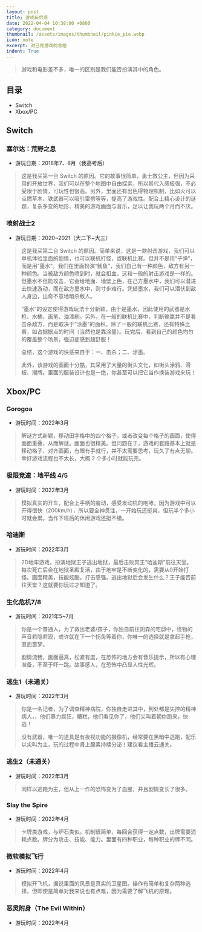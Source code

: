 ```yaml
---
layout: post
title: 游戏玩后感
date: 2022-04-04 10:38:00 +0800
category: document
thumbnail: /assets/images/thumbnail/pinkie_pie.webp
icon: note
excerpt: 对已完游戏的总结
indent: True
---
```


> 游戏和电影差不多，唯一的区别是我们能否扮演其中的角色。

## 目录

- Switch
- Xbox/PC

## Switch

### 塞尔达：荒野之息

- 游玩日期：2018年7、8月（我高考后）

> 这是我买第一台 Switch 的原因。它的故事很简单，勇士救公主，但因为采用的开放世界，我们可以在整个地图中自由探索，所以其代入感极强，不必受限于剧情，可玩性也很高。另外，里面还有出色得物理机制，比如火可以点燃草木、铁武器可以吸引雷劈等等，提高了游戏性。配合上精心设计的谜题，复杂多变的地形、精美的游戏画面与音乐，足以让我玩两个月而不厌。

### 喷射战士2

- 游玩日期：2020~2021（大二下~大三）

> 这是我买第二台 Switch 的原因。简单来说，这是一款射击游戏，我们可以单机体验里面的剧情，也可以联机打怪，或联机比赛。但并不是用“子弹”，而是用“墨水”。我们在里面扮演“鱿鱼”，我们自己有一种颜色，敌方有另一种颜色。当被敌方颜色喷到时，就会扣血，这和一般的射击游戏是一样的。但墨水不但能攻击，它会给地面、墙壁上色，在己方墨水中，我们可以潜进去快速游动，而在敌方墨水中，则寸步难行。凭借墨水，我们可以潜伏到敌人身边，出奇不意地暗杀敌人。
>
> “墨水”的设定使得游戏玩法十分新颖。由于是墨水，因此使用的武器是水枪、水桶、画笔、油漆刷。另外，在一般的联机比赛中，判断输赢并不是看击杀敌方，而是取决于“涂墨”的面积。除了一般的联机比赛，还有特殊比赛，如占据据点的时间（当然也是靠涂墨）。玩完后，看到自己的颜色均匀的覆盖整个场景，强迫症感到超舒服！
>
> 总结，这个游戏的快感来自于：一、击杀；二、涂墨。
>
> 此外，该游戏的画面十分酷，其采用了大量的街头文化，如街头涂鸦、滑板、潮牌。里面的服装设计也是一绝，你甚至可以把它当作换装游戏来玩！

## Xbox/PC

### Gorogoa

- 游玩时间：2022年3月

> 解谜方式新颖，移动田字格中的四个格子，或者改变每个格子的画面，使得画面重叠，从而解谜。画面也很精美。但问题在于，游戏的套路基本上就是移动格子、对齐画面，有眼有手就行，并不太需要思考，玩久了有点无聊。幸好游戏流程也不太长，大概 2 个多小时就能玩完。

### 极限竞速：地平线 4/5

- 游玩时间：2022年3月

> 模拟真实的开车，配合上手柄的震动，感受发动机的咆哮。因为游戏中可以开得很快（200km/h），所以要全神贯注，一开始玩还挺爽，但玩半个多小时就会累。当作下班后的休闲游戏还挺不错。

### 哈迪斯

- 游玩时间：2022年3月

> 2D地牢游戏，扮演地狱王子逃出地狱，最后击败冥王“哈迪斯”前往天堂。每次死亡后会在地狱圣殿复活，由于地牢是不断变化的，需要从0开始打怪。画面精美，技能炫酷，打击感强。逃出地狱后会发生什么？王子能否前往天堂？这就要你玩过才知道了。

### 生化危机7/8

- 游玩时间：2021年5~7月

> 你是一个普通人，为了救出老婆/孩子，你独自前往阴森的宅邸中，怪物的声音若隐若现，或许就在下一个拐角等着你，你唯一的选择就是拿起手枪，直面噩梦。
>
> 剧情流畅，画面逼真，松紧有度，在恐怖的地方会有音乐提示，所以有心理准备，不至于吓一跳。故事感人，在恐怖中凸显人性光辉。

### 逃生1（未通关）

- 游玩时间：2022年3月

> 你是一名记者，为了调查精神病院，你独自走进其中，到处都是失控的精神病人，，他们暴力疯狂，糟糕，他们看见你了，他们尖叫着朝你跑来，快逃！
>
> 没有武器，唯一的道具是有夜视功能的摄像机，经常要在黑暗中逃跑，配乐以尖叫为主，玩的过程中肾上腺素持续分泌！建议看主播云通关。

### 逃生2（未通关）

- 游玩时间：2022年3月

> 同样以逃跑为主，但从上一作的恐怖变为了血腥，并且剧情变长了很多。

### Slay the Spire

- 游玩时间：2022年4月

> 卡牌类游戏，与炉石类似。机制很简单，每回合获得一定点数，出牌需要消耗点数。牌分为攻击、技能、能力。里面有四种职业，每种职业的牌不同。

### 微软模拟飞行

- 游玩时间：2022年4月

> 模拟开飞机，据说里面的风景是真实的卫星图。操作有简单和复杂两种选择，但即使是简单对我来说也有点难，因为需要了解飞机的原理。

### 恶灵附身（The Evil Within）

- 游玩时间：2022年4月